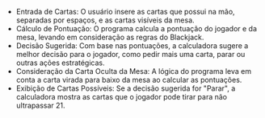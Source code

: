 * Entrada de Cartas: O usuário insere as cartas que possui na mão, separadas por espaços, e as cartas visíveis da mesa.
* Cálculo de Pontuação: O programa calcula a pontuação do jogador e da mesa, levando em consideração as regras do Blackjack.
* Decisão Sugerida: Com base nas pontuações, a calculadora sugere a melhor decisão para o jogador, como pedir mais uma carta, parar ou outras ações estratégicas.
* Consideração da Carta Oculta da Mesa: A lógica do programa leva em conta a carta virada para baixo da mesa ao calcular as pontuações.
* Exibição de Cartas Possíveis: Se a decisão sugerida for "Parar", a calculadora mostra as cartas que o jogador pode tirar para não ultrapassar 21.
